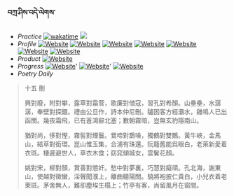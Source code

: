 ### བཀྲ་ཤིས་བདེ་ལེགས་ 
- _Practice_	[![wakatime](https://wakatime.com/badge/user/5043ee4a-e361-4607-9d47-d557f2005d05.svg)](https://wakatime.com/dashboard)	<a href="https://wakatime.com/@5043ee4a-e361-4607-9d47-d557f2005d05"><img src="https://wakatime.com/share/@IvanAXu/19fb35f7-7adc-48f4-860b-843373818e62.png" /></a> 
- _Profile_	[![Website](https://img.shields.io/website?label=&up_color=orange&up_message=Tianchi&url=https%3A%2F%2Fshields.io)](https://tianchi.aliyun.com/home/science/scienceDetail?userId=1095279182618)	[![Website](https://img.shields.io/website?label=&up_color=violet&up_message=AIstudio&url=https%3A%2F%2Fshields.io)](https://aistudio.baidu.com/aistudio/personalcenter/thirdview/979775)	[![Website](https://img.shields.io/website?label=&up_color=blue&up_message=Kaggle&url=https%3A%2F%2Fshields.io)](https://www.kaggle.com/ivanxu/)	[![Website](https://img.shields.io/website?label=&up_color=gay&up_message=Yuque&url=https%3A%2F%2Fshields.io)](https://www.yuque.com/ivanaxu)	[![Website](https://img.shields.io/website?label=&up_color=brown&up_message=Leetcode&url=https%3A%2F%2Fshields.io)](https://leetcode.cn/u/ivanaxu)	[![Website](https://img.shields.io/website?label=&up_color=red&up_message=Gitee&url=https%3A%2F%2Fshields.io)](https://gitee.com/IvanaXu)	[![Website](https://img.shields.io/website?label=&up_color=yellow&up_message=Monkeytype&url=https%3A%2F%2Fshields.io)](https://monkeytype.com/profile/IvanaXu) 
- _Product_	[![Website](https://img.shields.io/website?label=update&up_color=blue&up_message=EDA&url=https%3A%2F%2Fshields.io)](http://eda.tangjt.cn/) 
- _Progress_	[![Website](https://img.shields.io/website?label=&up_color=black&up_message=APTOS2021&url=https%3A%2F%2Fshields.io)](https://github.com/IvanaXu/APTOS2021/)'	[![Website](https://img.shields.io/website?label=&up_color=black&up_message=EDA&url=https%3A%2F%2Fshields.io)](https://github.com/IvanaXu/EDA/)'	[![Website](https://img.shields.io/website?label=&up_color=black&up_message=AICAS2024&url=https%3A%2F%2Fshields.io)](https://github.com/IvanaXu/AICAS2024/) 
- _Poetry Daily_ 


> 十五 刪
> 
> 興對廢，附對攀，露草對霜菅，歌廉對借寇，習孔對希顏。山壘壘，水潺潺，奉壁對探鐶。禮由公旦作，詩本仲尼刪。驢困客方經灞水，雞鳴人已出函關。幾夜霜飛，已有蒼鴻辭北塞；數朝霧暗，豈無玄豹隱南山。
> 
> 猶對尚，侈對慳，霧髻對煙鬟。鶯啼對鵲噪，獨鶴對雙鷳。黃牛峽，金馬山，結草對銜環。崑山惟玉集，合浦有珠還。阮籍舊能爲眼白，老萊新愛着衣斑。棲遲避世人，草衣木食；窈窕傾城女，雲鬢花顏。
> 
> 姚對宋，柳對顏，賞善對懲奸。愁中對夢裏，巧慧對癡頑。孔北海，謝東山，使越對徵蠻，淫聲聞濮上，離曲聽陽關。驍將袍披仁貴白，小兒衣着老萊斑。茅舍無人，難卻塵埃生榻上；竹亭有客，尚留風月在窗間。
>
